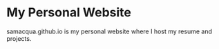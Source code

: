 # My Personal Website

samacqua.github.io is my personal website where I host my resume and projects.
